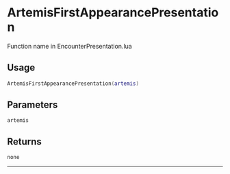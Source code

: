 # ArtemisFirstAppearancePresentation
Function name in EncounterPresentation.lua
## Usage
```lua
ArtemisFirstAppearancePresentation(artemis)
```
## Parameters
`artemis`
## Returns
`none`

---